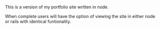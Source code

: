 This is a version of my portfolio site written in node. 

When complete users will have the option of viewing the site in either node or rails with identical funtionality.